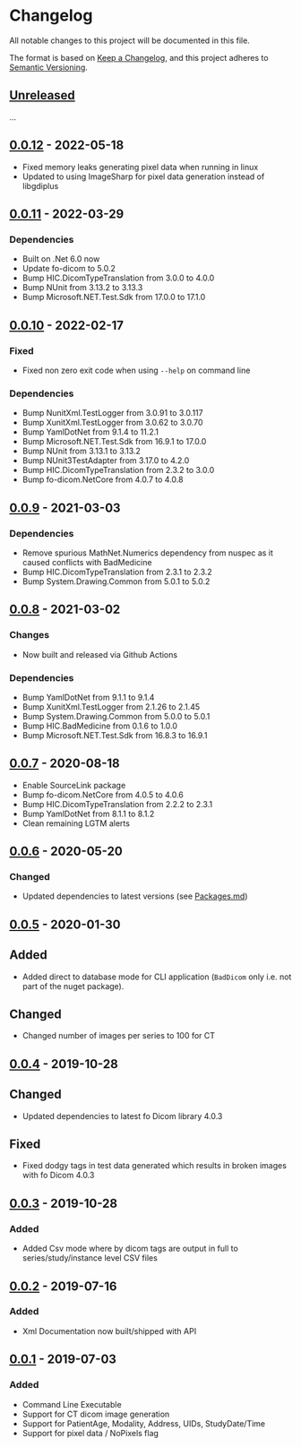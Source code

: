 # Changelog
All notable changes to this project will be documented in this file.

The format is based on [Keep a Changelog](https://keepachangelog.com/en/1.0.0/),
and this project adheres to [Semantic Versioning](https://semver.org/spec/v2.0.0.html).


## [Unreleased]

...
## [0.0.12] - 2022-05-18

- Fixed memory leaks generating pixel data when running in linux
- Updated to using ImageSharp for pixel data generation instead of libgdiplus

## [0.0.11] - 2022-03-29

### Dependencies

- Built on .Net 6.0 now
- Update fo-dicom to 5.0.2
- Bump HIC.DicomTypeTranslation from 3.0.0 to 4.0.0 
- Bump NUnit from 3.13.2 to 3.13.3
- Bump Microsoft.NET.Test.Sdk from 17.0.0 to 17.1.0


## [0.0.10] - 2022-02-17

### Fixed

- Fixed non zero exit code when using `--help` on command line

### Dependencies

- Bump NunitXml.TestLogger from 3.0.91 to 3.0.117
- Bump XunitXml.TestLogger from 3.0.62 to 3.0.70
- Bump YamlDotNet from 9.1.4 to 11.2.1
- Bump Microsoft.NET.Test.Sdk from 16.9.1 to 17.0.0
- Bump NUnit from 3.13.1 to 3.13.2
- Bump NUnit3TestAdapter from 3.17.0 to 4.2.0
- Bump HIC.DicomTypeTranslation from 2.3.2 to 3.0.0 
- Bump fo-dicom.NetCore from 4.0.7 to 4.0.8

## [0.0.9] - 2021-03-03

### Dependencies

- Remove spurious MathNet.Numerics dependency from nuspec as it caused conflicts with BadMedicine
- Bump HIC.DicomTypeTranslation from 2.3.1 to 2.3.2
- Bump System.Drawing.Common from 5.0.1 to 5.0.2

## [0.0.8] - 2021-03-02

### Changes

- Now built and released via Github Actions

### Dependencies

- Bump YamlDotNet from 9.1.1 to 9.1.4
- Bump XunitXml.TestLogger from 2.1.26 to 2.1.45
- Bump System.Drawing.Common from 5.0.0 to 5.0.1
- Bump HIC.BadMedicine from 0.1.6 to 1.0.0
- Bump Microsoft.NET.Test.Sdk from 16.8.3 to 16.9.1

## [0.0.7] - 2020-08-18

- Enable SourceLink package
- Bump fo-dicom.NetCore from 4.0.5 to 4.0.6
- Bump HIC.DicomTypeTranslation from 2.2.2 to 2.3.1
- Bump YamlDotNet from 8.1.1 to 8.1.2
- Clean remaining LGTM alerts

## [0.0.6] - 2020-05-20

### Changed

- Updated dependencies to latest versions (see [Packages.md](./Packages.md))


## [0.0.5] - 2020-01-30

## Added

- Added direct to database mode for CLI application (`BadDicom` only i.e. not part of the nuget package).

## Changed

- Changed number of images per series to 100 for CT

## [0.0.4] - 2019-10-28

## Changed

- Updated dependencies to latest fo Dicom library 4.0.3

## Fixed

- Fixed dodgy tags in test data generated which results in broken images with fo Dicom 4.0.3

## [0.0.3] - 2019-10-28

### Added 

 - Added Csv mode where by dicom tags are output in full to series/study/instance level CSV files

## [0.0.2] - 2019-07-16

### Added 
 
- Xml Documentation now built/shipped with API

## [0.0.1] - 2019-07-03

### Added 

- Command Line Executable
- Support for CT dicom image generation
- Support for PatientAge, Modality, Address, UIDs, StudyDate/Time
- Support for pixel data / NoPixels flag

[Unreleased]: https://github.com/HicServices/BadMedicine.Dicom/compare/v0.0.12...develop
[0.0.12]: https://github.com/HicServices/BadMedicine.Dicom/compare/v0.0.11...v0.0.12
[0.0.11]: https://github.com/HicServices/BadMedicine.Dicom/compare/v0.0.10...v0.0.11
[0.0.10]: https://github.com/HicServices/BadMedicine.Dicom/compare/v0.0.9...v0.0.10
[0.0.9]: https://github.com/HicServices/BadMedicine.Dicom/compare/v0.0.8...v0.0.9
[0.0.8]: https://github.com/HicServices/BadMedicine.Dicom/compare/v0.0.7...v0.0.8
[0.0.7]: https://github.com/HicServices/BadMedicine.Dicom/compare/v0.0.6...v0.0.7
[0.0.6]: https://github.com/HicServices/BadMedicine.Dicom/compare/v0.0.5...v0.0.6
[0.0.5]: https://github.com/HicServices/BadMedicine.Dicom/compare/v0.0.4...v0.0.5
[0.0.4]: https://github.com/HicServices/BadMedicine.Dicom/compare/v0.0.3...v0.0.4
[0.0.3]: https://github.com/HicServices/BadMedicine.Dicom/compare/5517d7e29aaf3742e91b86288b85f692a063dba4...v0.0.3
[0.0.2]: https://github.com/HicServices/BadMedicine.Dicom/compare/v0.0.1...5517d7e29aaf3742e91b86288b85f692a063dba4
[0.0.1]: https://github.com/HicServices/BadMedicine.Dicom/compare/bdea963df0337e47434c3e72bde7a16a111b99a8...v0.0.1

